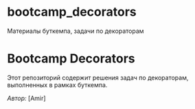 # bootcamp_decorators
Материалы буткемпа, задачи по декораторам
# Bootcamp Decorators

Этот репозиторий содержит решения задач по декораторам, выполненных в рамках буткемпа.

*Автор:* [Amir]
